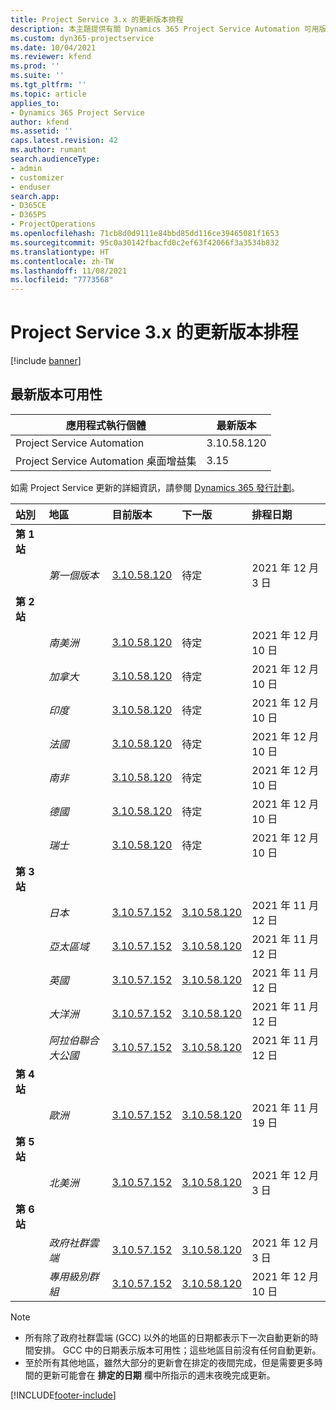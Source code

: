 ```yaml
---
title: Project Service 3.x 的更新版本排程
description: 本主題提供有關 Dynamics 365 Project Service Automation 可用版本與即將發行版本的資訊。
ms.custom: dyn365-projectservice
ms.date: 10/04/2021
ms.reviewer: kfend
ms.prod: ''
ms.suite: ''
ms.tgt_pltfrm: ''
ms.topic: article
applies_to:
- Dynamics 365 Project Service
author: kfend
ms.assetid: ''
caps.latest.revision: 42
ms.author: rumant
search.audienceType:
- admin
- customizer
- enduser
search.app:
- D365CE
- D365PS
- ProjectOperations
ms.openlocfilehash: 71cb8d0d9111e84bbd85dd116ce39465081f1653
ms.sourcegitcommit: 95c0a30142fbacfd0c2ef63f42066f3a3534b832
ms.translationtype: HT
ms.contentlocale: zh-TW
ms.lasthandoff: 11/08/2021
ms.locfileid: "7773568"
---
```

# <a name="update-release-schedule-for-project-service-3x"></a>Project Service 3.x 的更新版本排程

[!include [banner](../includes/psa-now-project-operations.md)]

## <a name="latest-version-availability"></a>最新版本可用性

| 應用程式執行個體  |  最新版本 |
|-------|----|
| Project Service Automation    | 3.10.58.120 |
| Project Service Automation 桌面增益集                | 3.15          |

如需 Project Service 更新的詳細資訊，請參閱 [Dynamics 365 發行計劃](/dynamics365/release-plans/)。 

| 站別  | 地區 | 目前版本 | 下一版 |  排程日期
| :---   | :---   | :---   | :---   |:---   |         
|<strong>第 1 站</strong> | |  |  | |
| | <i>第一個版本</i> | [3.10.58.120](whats-new-ur-37.md) | 待定 | 2021 年 12 月 3 日
|<strong>第 2 站</strong> | |  |  | |
| | <i>南美洲</i> | [3.10.58.120](whats-new-ur-37.md) | 待定 | 2021 年 12 月 10 日
| | <i>加拿大</i> | [3.10.58.120](whats-new-ur-37.md) | 待定 | 2021 年 12 月 10 日
| | <i>印度</i> | [3.10.58.120](whats-new-ur-37.md) | 待定 | 2021 年 12 月 10 日
| | <i>法國</i> | [3.10.58.120](whats-new-ur-37.md) | 待定 | 2021 年 12 月 10 日
| | <i>南非</i> | [3.10.58.120](whats-new-ur-37.md) | 待定 | 2021 年 12 月 10 日
| | <i>德國</i> | [3.10.58.120](whats-new-ur-37.md) | 待定 | 2021 年 12 月 10 日
| | <i>瑞士</i> | [3.10.58.120](whats-new-ur-37.md) | 待定 | 2021 年 12 月 10 日
|<strong>第 3 站</strong> | |  |  | |
| | <i>日本</i> | [3.10.57.152](whats-new-ur-36.md) | [3.10.58.120](whats-new-ur-37.md) | 2021 年 11 月 12 日
| | <i>亞太區域</i> | [3.10.57.152](whats-new-ur-36.md) | [3.10.58.120](whats-new-ur-37.md) | 2021 年 11 月 12 日
| | <i>英國</i> | [3.10.57.152](whats-new-ur-36.md) | [3.10.58.120](whats-new-ur-37.md) | 2021 年 11 月 12 日
| | <i>大洋洲</i> | [3.10.57.152](whats-new-ur-36.md) | [3.10.58.120](whats-new-ur-37.md) | 2021 年 11 月 12 日
| | <i>阿拉伯聯合大公國</i> | [3.10.57.152](whats-new-ur-36.md) | [3.10.58.120](whats-new-ur-37.md) | 2021 年 11 月 12 日
|<strong>第 4 站</strong> | |  |  | |
| | <i>歐洲</i> | [3.10.57.152](whats-new-ur-36.md) | [3.10.58.120](whats-new-ur-37.md) | 2021 年 11 月 19 日
|<strong>第 5 站</strong> | |  |  | |
| | <i>北美洲</i> | [3.10.57.152](whats-new-ur-36.md) | [3.10.58.120](whats-new-ur-37.md) | 2021 年 12 月 3 日
|<strong>第 6 站</strong> | |  |  | |
| | <i>政府社群雲端</i> | [3.10.57.152](whats-new-ur-36.md) | [3.10.58.120](whats-new-ur-37.md) | 2021 年 12 月 3 日
| | <i>專用級別群組</i> | [3.10.57.152](whats-new-ur-36.md) | [3.10.58.120](whats-new-ur-37.md) | 2021 年 12 月 10 日



>[!Note]
> - 所有除了政府社群雲端 (GCC) 以外的地區的日期都表示下一次自動更新的時間安排。 GCC 中的日期表示版本可用性；這些地區目前沒有任何自動更新。
> - 至於所有其他地區，雖然大部分的更新會在排定的夜間完成，但是需要更多時間的更新可能會在 **排定的日期** 欄中所指示的週末夜晚完成更新。


[!INCLUDE[footer-include](../includes/footer-banner.md)]
